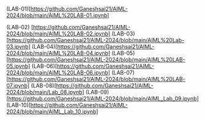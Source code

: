(LAB-01)[https://github.com/Ganeshsai21/AIML-2024/blob/main/AIML%20LAB-01.ipynb]

(LAB-02) [https://github.com/Ganeshsai21/AIML-2024/blob/main/AIML%20LAB-02.ipynb]
(LAB-03)[https://github.com/Ganeshsai21/AIML-2024/blob/main/AIML%20Lab-03.ipynb]
(LAB-04)[https://github.com/Ganeshsai21/AIML-2024/blob/main/AIML%20LAB-04.ipynb]
(LAB-05)[https://github.com/Ganeshsai21/AIML-2024/blob/main/AIML%20LAB-05.ipynb]
(LAB-06)[https://github.com/Ganeshsai21/AIML-2024/blob/main/AIML%20LAB-06.ipynb]
(LAB-07)[https://github.com/Ganeshsai21/AIML-2024/blob/main/AIML%20LAB-07.ipynb]
(LAB-08)[https://github.com/Ganeshsai21/AIML-2024/blob/main/Lab_08.ipynb]
(LAB-09)[https://github.com/Ganeshsai21/AIML-2024/blob/main/AIML_Lab_09.ipynb]
(LAB-10)[https://github.com/Ganeshsai21/AIML-2024/blob/main/AIML_Lab_10.ipynb]
